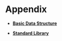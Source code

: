# Appendix

-   **[Basic Data Structure](kernel-small-apx-structure.md)**  

-   **[Standard Library](kernel-small-apx-library.md)**  


